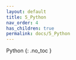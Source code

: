 ```yaml
---
layout: default
title: 5_Python
nav_order: 4
has_children: true
permalink: docs/5_Python
---
```


 Python
{: .no_toc }

